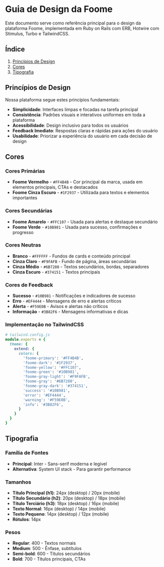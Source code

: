 # Guia de Design da Foome

Este documento serve como referência principal para o design da plataforma Foome, implementada em Ruby on Rails com ERB, Hotwire com Stimulus, Turbo e TailwindCSS.

## Índice

1. [Princípios de Design](#princípios-de-design)
2. [Cores](#cores)
3. [Tipografia](#tipografia)

## Princípios de Design

Nossa plataforma segue estes princípios fundamentais:

- **Simplicidade**: Interfaces limpas e focadas na tarefa principal
- **Consistência**: Padrões visuais e interativos uniformes em toda a plataforma
- **Acessibilidade**: Design inclusivo para todos os usuários
- **Feedback Imediato**: Respostas claras e rápidas para ações do usuário
- **Usabilidade**: Priorizar a experiência do usuário em cada decisão de design

## Cores

### Cores Primárias

- **Foome Vermelho** - `#FF4B4B` - Cor principal da marca, usada em elementos principais, CTAs e destacados
- **Foome Cinza Escuro** - `#1F2937` - Utilizada para textos e elementos importantes

### Cores Secundárias

- **Foome Amarelo** - `#FFC107` - Usada para alertas e destaque secundário
- **Foome Verde** - `#10B981` - Usada para sucesso, confirmações e progresso

### Cores Neutras

- **Branco** - `#FFFFFF` - Fundos de cards e conteúdo principal
- **Cinza Claro** - `#F9FAFB` - Fundo de página, áreas secundárias
- **Cinza Médio** - `#6B7280` - Textos secundários, bordas, separadores
- **Cinza Escuro** - `#374151` - Textos principais

### Cores de Feedback

- **Sucesso** - `#10B981` - Notificações e indicadores de sucesso
- **Erro** - `#EF4444` - Mensagens de erro e alertas críticos
- **Alerta** - `#F59E0B` - Avisos e alertas não críticos
- **Informação** - `#3B82F6` - Mensagens informativas e dicas

### Implementação no TailwindCSS

```ruby
# tailwind.config.js
module.exports = {
  theme: {
    extend: {
      colors: {
        'foome-primary': '#FF4B4B',
        'foome-dark': '#1F2937',
        'foome-yellow': '#FFC107',
        'foome-green': '#10B981',
        'foome-gray-light': '#F9FAFB',
        'foome-gray': '#6B7280',
        'foome-gray-dark': '#374151',
        'success': '#10B981',
        'error': '#EF4444',
        'warning': '#F59E0B',
        'info': '#3B82F6',
      }
    }
  }
}
```

## Tipografia

### Família de Fontes

- **Principal**: Inter - Sans-serif moderna e legível
- **Alternativa**: System UI stack - Para garantir performance

### Tamanhos

- **Título Principal (h1)**: 24px (desktop) / 20px (mobile)
- **Título Secundário (h2)**: 20px (desktop) / 18px (mobile)
- **Título Terciário (h3)**: 18px (desktop) / 16px (mobile)
- **Texto Normal**: 16px (desktop) / 14px (mobile)
- **Texto Pequeno**: 14px (desktop) / 12px (mobile)
- **Rótulos**: 14px

### Pesos

- **Regular**: 400 - Textos normais
- **Medium**: 500 - Ênfase, subtítulos
- **Semi-bold**: 600 - Títulos secundários
- **Bold**: 700 - Títulos principais, CTAs